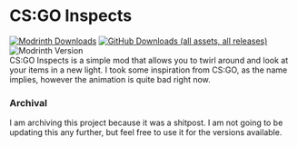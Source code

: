# CS:GO Inspects
[![Modrinth Downloads](https://img.shields.io/modrinth/dt/EMaWKdSE?style=for-the-badge&logo=modrinth&color=%2300AF5C)](https://modrinth.com/mod/EMaWKdSE) [![GitHub Downloads (all assets, all releases)](https://img.shields.io/github/downloads/maganoos/csgo-inspects/total?style=for-the-badge&logo=github&color=whitesmoke)](https://github.com/maganoos/csgo-inspects) ![Modrinth Version](https://img.shields.io/modrinth/v/EMaWKdSE?style=for-the-badge&logo=semver)<br>
CS:GO Inspects is a simple mod that allows you to twirl around and look at your items in a new light. I took some inspiration from CS:GO, as the name implies, however the animation is quite bad right now.

### Archival
I am archiving this project because it was a shitpost. I am not going to be updating this any further, but feel free to use it for the versions available.
